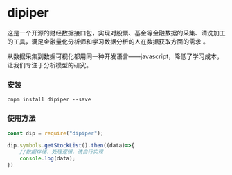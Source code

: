 # dipiper
这是一个开源的财经数据接口包，实现对股票、基金等金融数据的采集、清洗加工的工具，满足金融量化分析师和学习数据分析的人在数据获取方面的需求
。      

从数据采集到数据可视化都用同一种开发语言——javascript，降低了学习成本，让我们专注于分析模型的研究。



### 安装
` cnpm install dipiper --save `

### 使用方法   
``` javascript
const dip = require("dipiper");

dip.symbols.getStockList().then((data)=>{
    //数据存储、处理逻辑，请自行实现
    console.log(data);
})
```